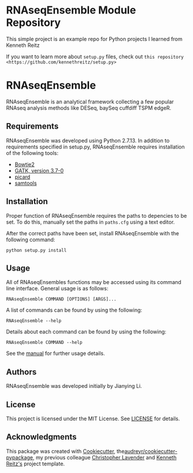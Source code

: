 RNAseqEnsemble Module Repository
========================

This simple project is an example repo for Python projects I learned from Kenneth Reitz

If you want to learn more about ``setup.py`` files, check out `this repository <https://github.com/kennethreitz/setup.py>`

# RNAseqEnsemble

RNAseqEnsemble is an analytical framework collecting a few popular RNAseq analysis methods like DESeq, baySeq cuffdiff TSPM edgeR. 

## Requirements
RNAseqEnsemble was developed using Python 2.7.13. In addition to requirements specified in setup.py, RNAseqEnsemble requires installation of the following tools:

* [Bowtie2](http://bowtie-bio.sourceforge.net/bowtie2/index.shtml)
* [GATK, version 3.7-0](https://software.broadinstitute.org/gatk/download/)
* [picard](https://broadinstitute.github.io/picard/)
* [samtools](http://www.htslib.org/download/)

## Installation

Proper function of RNAseqEnsemble requires the paths to depencies to be set.  To do this, manually set the paths in `paths.cfg` using a text editor.

After the correct paths have been set, install RNAseqEnsemble with the following command:
```
python setup.py install
```

## Usage
All of RNAseqEnsembles functions may be accessed using its command line interface. General usage is as follows:
```
RNAseqEnsemble COMMAND [OPTIONS] [ARGS]...
```
A list of commands can be found by using the following:
```
RNAseqEnsemble --help
```
Details about each command can be found by using the following:
```
RNAseqEnsemble COMMAND --help
```
See the [manual](docs/manual.md) for further usage details.

## Authors
RNAseqEnsemble was developed initially by Jianying Li.

## License
This project is licensed under the MIT License. See [LICENSE](LICENSE) for details.

## Acknowledgments
This package was created with [Cookiecutter](https://github.com/audreyr/cookiecutter), the[audreyr/cookiecutter-pypackage](https://github.com/audreyr/cookiecutter-pypackage), my previous colleague [Christopher Lavender](https://github.com/lavenderca/muver.git) and [Kenneth Reitz's](http://www.kennethreitz.org/essays/repository-structure-and-python) project template.

